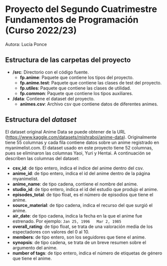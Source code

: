 # Proyecto del Segundo Cuatrimestre Fundamentos de Programación (Curso 2022/23)
Autora: Lucía Ponce

## Estructura de las carpetas del proyecto

* **/src**: Directorio con el código fuente.
  * **fp.anime**: Paquete que contiene los tipos del proyecto.
  * **fp.anime.test**: Paquete que contiene las clases de test del proyecto.
  * **fp.utiles**: Paquete que contiene las clases de utilidad. 
  * **fp.common**: Paquete que contiene los tipos auxiliares.
* **/data**: Contiene el dataset del proyecto.
    * **animes.csv**: Archivo csv que contiene datos de diferentes animes.
    
## Estructura del *dataset*

El dataset original Anime Data se puede obtener de la URL (https://www.kaggle.com/datasets/mishraboi/anime-data). Originalmente tiene 55 columnas y cada fila contiene datos sobre un anime registrado en myanimelist.com. El dataset usado en este proyecto tiene 52 columnas, pues se eliminaron las columnas Yaoi, Yuri y Hentai.
A continuación se describen las columnas del dataset:

* **csv_id**: de tipo entero, indica el índice del anime dentro del csv.
* **anime_id**: de tipo entero, indica el id del anime dentro de la página myanimelist.
* **anime_name**: de tipo cadena, contiene el nombre del anime.
* **studio_id**: de tipo entero, indica el id del estudio que produjo el anime.
* **episodes_total**: de tipo float, es el número de episodios que tiene el anime.
* **source_material**: de tipo cadena, indica el recurso del que surgió el anime.
* **air_date**: de tipo cadena, indica la fecha en la que el anime fue estrenado. Por ejemplo: ```Jan 25, 1996   Mar 2, 1985```
* **overall_rating**: de tipo float, se trata de una valoración media de los espectadores con valores del 0 al 10.
* **members**: de tipo entero, son los seguidores que tiene el anime.
* **synopsis**: de tipo cadena, se trata de un breve resumen sobre el argumento del anime.
* **number of tags**: de tipo entero, indica el número de etiquetas de género que tiene el anime.
